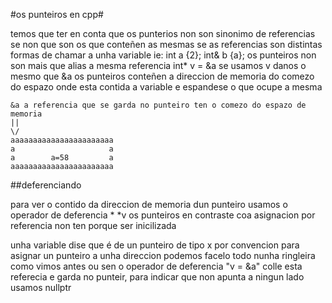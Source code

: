 #os punteiros en cpp#

temos que ter en conta que os punterios non son sinonimo de referencias se non que son os que conteñen as mesmas
se as referencias son distintas formas de chamar a unha variable
ie:
	int a {2};
	int& b {a};
os punteiros non son mais que alias a mesma referencia int* v = &a se usamos v danos o mesmo que &a os punteiros conteñen
a direccion de memoria do comezo do espazo onde esta contida a variable e espandese o que ocupe a mesma

	&a a referencia que se garda no punteiro ten o comezo do espazo de memoria
	||
	\/
	aaaaaaaaaaaaaaaaaaaaaaa
	a                     a
	a        a=58         a
	aaaaaaaaaaaaaaaaaaaaaaa

##deferenciando

para ver o contido da direccion de memoria dun punteiro usamos o operador de deferencia *
*v
os punteiros en contraste coa asignacion por referencia non ten porque ser inicilizada

unha variable dise que é de un punteiro de tipo x por convencion
para asignar un punteiro a unha direccion podemos facelo todo nunha ringleira 
como vimos antes ou sen o operador de deferencia "v = &a" colle esta referecia 
e garda no punteir, para indicar que non apunta a ningun lado usamos nullptr
